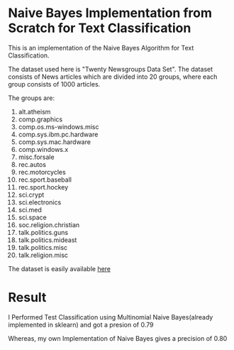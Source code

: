 # Naive Bayes Implementation from Scratch for Text Classification

This is an implementation of the Naive Bayes Algorithm for Text Classification.

The dataset used here is "Twenty Newsgroups Data Set". 
The dataset consists of News articles which are divided into 20 groups, where each group consists of 1000 articles.

The groups are:
1. alt.atheism
2. comp.graphics
3. comp.os.ms-windows.misc
4. comp.sys.ibm.pc.hardware
5. comp.sys.mac.hardware
6. comp.windows.x
7. misc.forsale
8. rec.autos
9. rec.motorcycles
10. rec.sport.baseball
11. rec.sport.hockey
12. sci.crypt
13. sci.electronics
14. sci.med
15. sci.space
16. soc.religion.christian
17. talk.politics.guns
18. talk.politics.mideast
19. talk.politics.misc
20. talk.religion.misc

The dataset is easily available [here](http://archive.ics.uci.edu/ml/datasets/Twenty+Newsgroups)

 
# Result

I Performed Test Classification using Multinomial Naive Bayes(already implemented in sklearn) and got a presion of 0.79

Whereas, my own Implementation of Naive Bayes gives a precision of 0.80
